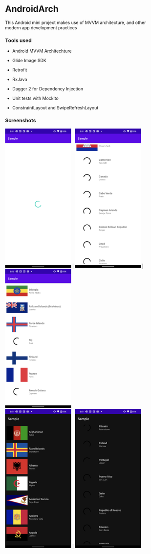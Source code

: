 # AndroidArch
This Android mini project makes use of MVVM architecture, and other modern app development practices

### Tools used 
 
 - Android MVVM Architechture
 
 - Glide Image SDK
 
 - Retrofit 
 
 - RxJava
 
 - Dagger 2 for Dependency Injection
 
 - Unit tests with Mockito 
 
 - ConstraintLayout and SwipeRefreshLayout
 
### Screenshots
<img src=https://github.com/naveen21553/AndroidArch/blob/assets/light_1.png width=216 height=456> |
<img src=https://github.com/naveen21553/AndroidArch/blob/assets/light_2.png width=216 height=456> |
<img src=https://github.com/naveen21553/AndroidArch/blob/assets/light_3.png width=216 height=456> <br>
<img src=https://github.com/naveen21553/AndroidArch/blob/assets/dark_1.png width=216 height=456> |
<img src=https://github.com/naveen21553/AndroidArch/blob/assets/dark_2.png width=216 height=456>
